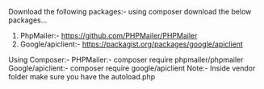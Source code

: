 Download the following packages:-
      using composer download the below packages...
  1. PhpMailer:- https://github.com/PHPMailer/PHPMailer
  2. Google/apiclient:- https://packagist.org/packages/google/apiclient

Using Composer:-
      PHPMailer:- composer require phpmailer/phpmailer
      Google/apiclient:- composer require google/apiclient
Note:- Inside vendor folder make sure you have the autoload.php
